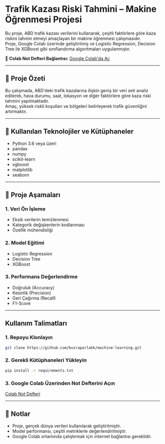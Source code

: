 #  Trafik Kazası Riski Tahmini – Makine Öğrenmesi Projesi

Bu proje, ABD trafik kazası verilerini kullanarak, çeşitli faktörlere göre kaza riskini tahmin etmeyi amaçlayan bir makine öğrenmesi çalışmasıdır.  
Proje, Google Colab üzerinde geliştirilmiş ve Logistic Regression, Decision Tree ile XGBoost gibi sınıflandırma algoritmaları uygulanmıştır.

🔗 **Colab Not Defteri Bağlantısı:** [Google Colab'da Aç](https://colab.research.google.com/drive/16KToGcTx_xTFYK3ZvPxvRZsdd2xb2gak)

---

## 📌 Proje Özeti

Bu çalışmada, ABD'deki trafik kazalarına ilişkin geniş bir veri seti analiz edilerek, hava durumu, saat, lokasyon ve diğer faktörlere göre kaza riski tahmini yapılmaktadır.  
Amaç, yüksek riskli koşulları ve bölgeleri belirleyerek trafik güvenliğini artırmaktır.

---

## 🧰 Kullanılan Teknolojiler ve Kütüphaneler

- Python 3.6 veya üzeri  
- pandas  
- numpy  
- scikit-learn  
- xgboost  
- matplotlib  
- seaborn

---

## 🧪 Proje Aşamaları

### 1. Veri Ön İşleme
- Eksik verilerin temizlenmesi  
- Kategorik değişkenlerin kodlanması  
- Özellik mühendisliği

### 2. Model Eğitimi
- Logistic Regression  
- Decision Tree  
- XGBoost

### 3. Performans Değerlendirme
- Doğruluk (Accuracy)  
- Kesinlik (Precision)  
- Geri Çağırma (Recall)  
- F1-Score

---

##  Kullanım Talimatları

### 1. Repoyu Klonlayın
```bash
git clone https://github.com/busraparlakk/machine-learning.git
```

### 2. Gerekli Kütüphaneleri Yükleyin
```bash
pip install -r requirements.txt
```

### 3. Google Colab Üzerinden Not Defterini Açın
[Colab Not Defteri](https://colab.research.google.com/drive/16KToGcTx_xTFYK3ZvPxvRZsdd2xb2gak)

---

## 📌 Notlar

- Proje, gerçek dünya verileri kullanılarak geliştirilmiştir.  
- Model performansı, çeşitli metriklerle değerlendirilmiştir.  
- Google Colab ortamında çalıştırmak için internet bağlantısı gereklidir.
